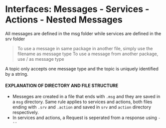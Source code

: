 # Interfaces: Messages - Services - Actions - Nested Messages
All messages are defined in the msg folder while services are defined in the srv folder<br>

> To use a message in same package in another file, simply use the filename as message type
> To use a message from another package, use <packagename>/<filename> as message type

A topic only accepts one message type and the topic is uniquely identified by a string.

#### EXPLANATION OF DIRECTORY AND FILE STRUCTURE
- Messeges are created in a file that ends with `.msg` and they are saved in a `msg` directory.
Same rule applies to services and actions, both files ending with `.srv` and `.action` and saved in
`srv` and `action` directory respectively.
- In services and actions, a Request is seperated from a response using `---`<br>
